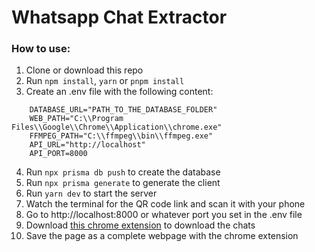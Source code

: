 # Whatsapp Chat Extractor

### How to use:

1. Clone or download this repo
2. Run `npm install`, `yarn` or `pnpm install`
3. Create an .env file with the following content:

```
    DATABASE_URL="PATH_TO_THE_DATABASE_FOLDER"
    WEB_PATH="C:\\Program Files\\Google\\Chrome\\Application\\chrome.exe"
    FFMPEG_PATH="C:\\ffmpeg\\bin\\ffmpeg.exe"
    API_URL="http://localhost"
    API_PORT=8000
```

4. Run `npx prisma db push` to create the database
5. Run `npx prisma generate` to generate the client
6. Run `yarn dev` to start the server
7. Watch the terminal for the QR code link and scan it with your phone
8. Go to http://localhost:8000 or whatever port you set in the .env file
9. Download [this chrome extension](https://chrome.google.com/webstore/detail/aeojmgngnebhbjpncamiplkimkbnmpmk) to download the chats
10. Save the page as a complete webpage with the chrome extension

